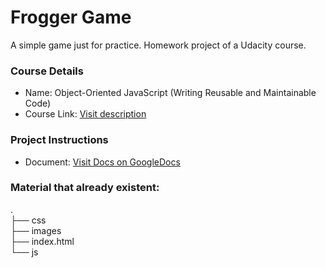 Frogger Game
===
A simple game just for practice. Homework project of a Udacity course.

### Course Details
* Name: Object-Oriented JavaScript (Writing Reusable and Maintainable Code)
* Course Link: [Visit description](https://cn.udacity.com/course/object-oriented-javascript--ud015/)


### Project Instructions
* Document: [Visit Docs on GoogleDocs](https://docs.google.com/document/d/1v01aScPjSWCCWQLIpFqvg3-vXLH2e8_SZQKC8jNO0Dc/pub)

### Material that already existent: <br>
.  
├── css  
├── images  
├── index.html  
└── js  
